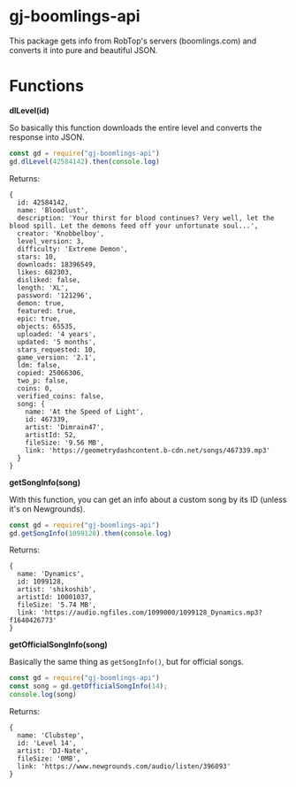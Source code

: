 # gj-boomlings-api

This package gets info from RobTop's servers (boomlings.com) and converts it into pure and beautiful JSON.

# Functions

**dlLevel(id)**

So basically this function downloads the entire level and converts the response into JSON.

```js
const gd = require("gj-boomlings-api")
gd.dlLevel(42584142).then(console.log)
```

Returns:

```
{
  id: 42584142,
  name: 'Bloodlust',
  description: 'Your thirst for blood continues? Very well, let the blood spill. Let the demons feed off your unfortunate soul...',
  creator: 'Knobbelboy',
  level_version: 3,
  difficulty: 'Extreme Demon',
  stars: 10,
  downloads: 18396549,
  likes: 682303,
  disliked: false,
  length: 'XL',
  password: '121296',
  demon: true,
  featured: true,
  epic: true,
  objects: 65535,
  uploaded: '4 years',
  updated: '5 months',
  stars_requested: 10,
  game_version: '2.1',
  ldm: false,
  copied: 25066306,
  two_p: false,
  coins: 0,
  verified_coins: false,
  song: {
    name: 'At the Speed of Light',
    id: 467339,
    artist: 'Dimrain47',
    artistId: 52,
    fileSize: '9.56 MB',
    link: 'https://geometrydashcontent.b-cdn.net/songs/467339.mp3'
  }
}
```

**getSongInfo(song)**

With this function, you can get an info about a custom song by its ID (unless it's on Newgrounds).

```js
const gd = require("gj-boomlings-api")
gd.getSongInfo(1099128).then(console.log)
```

Returns:

```
{
  name: 'Dynamics',
  id: 1099128,
  artist: 'shikoshib',
  artistId: 10001037,
  fileSize: '5.74 MB',
  link: 'https://audio.ngfiles.com/1099000/1099128_Dynamics.mp3?f1640426773'
}
```

**getOfficialSongInfo(song)**

Basically the same thing as ```getSongInfo()```, but for official songs.

```js
const gd = require("gj-boomlings-api")
const song = gd.getOfficialSongInfo(14);
console.log(song)
```

Returns:

```
{
  name: 'Clubstep',
  id: 'Level 14',
  artist: 'DJ-Nate',
  fileSize: '0MB',
  link: 'https://www.newgrounds.com/audio/listen/396093'
}
```
